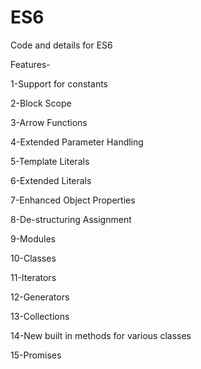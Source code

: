 # ES6
Code and details for ES6

Features-
 
1-Support for constants

2-Block Scope

3-Arrow Functions

4-Extended Parameter Handling

5-Template Literals

6-Extended Literals

7-Enhanced Object Properties

8-De-structuring Assignment

9-Modules

10-Classes

11-Iterators

12-Generators

13-Collections

14-New built in methods for various classes

15-Promises

